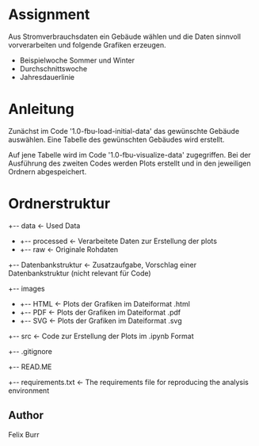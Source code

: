 # Assignment 
Aus Stromverbrauchsdaten ein Gebäude wählen und die Daten sinnvoll vorverarbeiten und folgende Grafiken erzeugen.
- Beispielwoche Sommer und Winter
- Durchschnittswoche
- Jahresdauerlinie

# Anleitung
Zunächst im Code '1.0-fbu-load-initial-data' das gewünschte Gebäude auswählen. Eine Tabelle des gewünschten Gebäudes wird erstellt. 

Auf jene Tabelle wird im Code '1.0-fbu-visualize-data' zugegriffen. 
Bei der Ausführung des zweiten Codes werden Plots erstellt und in den jeweiligen Ordnern abgespeichert.  

# Ordnerstruktur

+-- data                     <-  Used Data
-  +-- processed             <-  Verarbeitete Daten zur Erstellung der plots
-   +-- raw                  <-  Originale Rohdaten
  
+-- Datenbankstruktur        <-  Zusatzaufgabe, Vorschlag einer Datenbankstruktur (nicht relevant für Code)

+-- images
-   +-- HTML                 <-  Plots der Grafiken im Dateiformat .html
-   +-- PDF                  <-  Plots der Grafiken im Dateiformat .pdf
-   +-- SVG                  <-  Plots der Grafiken im Dateiformat .svg  
  
+-- src                      <-  Code zur Erstellung der Plots im .ipynb Format

+-- .gitignore

+-- READ.ME

+-- requirements.txt    <- The requirements file for reproducing the analysis environment



## Author 
Felix Burr